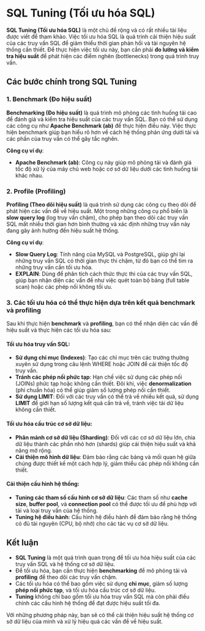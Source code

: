 # SQL Tuning (Tối ưu hóa SQL)

**SQL Tuning (Tối ưu hóa SQL)** là một chủ đề rộng và có rất nhiều tài liệu được viết để tham khảo. Việc tối ưu hóa SQL là quá trình cải thiện hiệu suất của các truy vấn SQL để giảm thiểu thời gian phản hồi và tài nguyên hệ thống cần thiết. Để thực hiện việc tối ưu này, bạn cần phải **đo lường và kiểm tra hiệu suất** để phát hiện các điểm nghẽn (bottlenecks) trong quá trình truy vấn.

## Các bước chính trong SQL Tuning

### 1. Benchmark (Đo hiệu suất)
**Benchmarking (Đo hiệu suất)** là quá trình mô phỏng các tình huống tải cao để đánh giá và kiểm tra hiệu suất của các truy vấn SQL. Bạn có thể sử dụng các công cụ như **Apache Benchmark (ab)** để thực hiện điều này. Việc thực hiện benchmark giúp bạn hiểu rõ hơn về cách hệ thống phản ứng dưới tải và các phần của truy vấn có thể gây tắc nghẽn.

**Công cụ ví dụ**:
- **Apache Benchmark (ab)**: Công cụ này giúp mô phỏng tải và đánh giá tốc độ xử lý của máy chủ web hoặc cơ sở dữ liệu dưới các tình huống tải khác nhau.

### 2. Profile (Profiling)
**Profiling (Theo dõi hiệu suất)** là quá trình sử dụng các công cụ theo dõi để phát hiện các vấn đề về hiệu suất. Một trong những công cụ phổ biến là **slow query log** (log truy vấn chậm), cho phép bạn theo dõi các truy vấn SQL mất nhiều thời gian hơn bình thường và xác định những truy vấn này đang gây ảnh hưởng đến hiệu suất hệ thống.

**Công cụ ví dụ**:
- **Slow Query Log**: Tính năng của MySQL và PostgreSQL, giúp ghi lại những truy vấn SQL có thời gian thực thi chậm, từ đó bạn có thể tìm ra những truy vấn cần tối ưu hóa.
- **EXPLAIN**: Dùng để phân tích cách thức thực thi của các truy vấn SQL, giúp bạn nhận diện các vấn đề như việc quét toàn bộ bảng (full table scan) hoặc các phép nối không tối ưu.

### 3. Các tối ưu hóa có thể thực hiện dựa trên kết quả benchmark và profiling

Sau khi thực hiện **benchmark** và **profiling**, bạn có thể nhận diện các vấn đề hiệu suất và thực hiện các tối ưu hóa sau:

#### Tối ưu hóa truy vấn SQL:
- **Sử dụng chỉ mục (Indexes)**: Tạo các chỉ mục trên các trường thường xuyên sử dụng trong câu lệnh WHERE hoặc JOIN để cải thiện tốc độ truy vấn.
- **Tránh các phép nối phức tạp**: Hạn chế việc sử dụng các phép nối (JOINs) phức tạp hoặc không cần thiết. Đôi khi, việc **denormalization** (phi chuẩn hóa) có thể giúp giảm số lượng phép nối cần thiết.
- **Sử dụng LIMIT**: Đối với các truy vấn có thể trả về nhiều kết quả, sử dụng **LIMIT** để giới hạn số lượng kết quả cần trả về, tránh việc tải dữ liệu không cần thiết.

#### Tối ưu hóa cấu trúc cơ sở dữ liệu:
- **Phân mảnh cơ sở dữ liệu (Sharding)**: Đối với các cơ sở dữ liệu lớn, chia dữ liệu thành các phần nhỏ hơn (shards) giúp cải thiện hiệu suất và khả năng mở rộng.
- **Cải thiện mô hình dữ liệu**: Đảm bảo rằng các bảng và mối quan hệ giữa chúng được thiết kế một cách hợp lý, giảm thiểu các phép nối không cần thiết.

#### Cải thiện cấu hình hệ thống:
- **Tuning các tham số cấu hình cơ sở dữ liệu**: Các tham số như **cache size**, **buffer pool**, và **connection pool** có thể được tối ưu để phù hợp với tải và loại truy vấn của hệ thống.
- **Tuning hệ điều hành**: Cấu hình hệ điều hành để đảm bảo rằng hệ thống có đủ tài nguyên (CPU, bộ nhớ) cho các tác vụ cơ sở dữ liệu.

## Kết luận

- **SQL Tuning** là một quá trình quan trọng để tối ưu hóa hiệu suất của các truy vấn SQL và hệ thống cơ sở dữ liệu.
- Để tối ưu hóa, bạn cần thực hiện **benchmarking** để mô phỏng tải và **profiling** để theo dõi các truy vấn chậm.
- Các tối ưu hóa có thể bao gồm việc sử dụng **chỉ mục**, giảm số lượng **phép nối phức tạp**, và tối ưu hóa cấu trúc cơ sở dữ liệu.
- **Tuning** không chỉ bao gồm tối ưu hóa truy vấn SQL mà còn phải điều chỉnh các cấu hình hệ thống để đạt được hiệu suất tối đa.

Với những phương pháp này, bạn sẽ có thể cải thiện hiệu suất hệ thống cơ sở dữ liệu của mình và xử lý hiệu quả các vấn đề về hiệu suất.